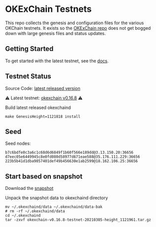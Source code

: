 # OKExChain Testnets

This repo collects the genesis and configuration files for the various OKChain
testnets. It exists so the [OKExChain repo](https://github.com/okex/okexchain)
does not get bogged down with large genesis files and status updates.

## Getting Started

To get started with the latest testnet, see the
[docs](https://okexchain-docs.readthedocs.io/en/latest/getting-start/join-okexchain-testnet.html).

## Testnet Status

Source Code: [latest released version](https://github.com/okex/okexchain/releases/tag/v0.16.8)

⚠️ Latest testnet: [okexchain v0.16.8](https://github.com/okex/okexchain/releases/tag/v0.16.8) ⚠️


Build latest released okexchaind 
```
make GenesisHeight=1121818 install
```

## Seed

Seed nodes:
```
b7c6bdfe0c3a6c1c68d6d6849f1b60f566e189dd@3.13.150.20:36656
d7eec05e6449945c8e0fd080d58977d671eae588@35.176.111.229:36656
223b5b41d1dba9057401def49b456630e1ab2599@18.162.106.25:36656
```

## Start based on snapshot

Download the [snapshot](https://ok-public-hk.oss-cn-hongkong.aliyuncs.com/cdn/okexchain/snapshot/okexchain-v0.16.8-testnet-20210305-height_1121961.tar.gz)

Unpack the snapshot data to okexchaind directory
```
mv ~/.okexchaind/data ~/.okexchaind/data-bak
# rm -rf ~/.okexchaind/data
cd ~/.okexchaind 
tar -zxvf okexchain-v0.16.8-testnet-20210305-height_1121961.tar.gz
```
